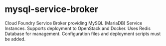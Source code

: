 # mysql-service-broker
Cloud Foundry Service Broker providing MySQL (MariaDB) Service Instances. Supports deployment to OpenStack and Docker. Uses Redis Database for management. Configuration files and deployment scripts must be added. 

